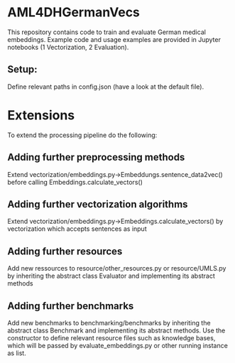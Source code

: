 # AML4DHGermanVecs
This repository contains code to train and evaluate German medical embeddings.
Example code and usage examples are provided in Jupyter notebooks (1 Vectorization, 2 Evaluation).

## Setup:
Define relevant paths in config.json (have a look at the default file).


# Extensions
To extend the processing pipeline do the following:

## Adding further preprocessing methods
Extend vectorization/embeddings.py->Embeddungs.sentence_data2vec() before calling Embeddings.calculate_vectors()

## Adding further vectorization algorithms
Extend vectorization/embeddings.py->Embeddings.calculate_vectors() by vectorization which accepts sentences as input

## Adding further resources
Add new ressources to resource/other_resources.py or resource/UMLS.py by inheriting the abstract class Evaluator and implementing its abstract methods

## Adding further benchmarks
Add new benchmarks to benchmarking/benchmarks by inheriting the abstract class Benchmark and implementing its abstract methods. 
Use the constructor to define relevant resource files such as knowledge bases, which will be passed by evaluate_embeddings.py or other running instance as list.
